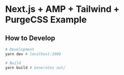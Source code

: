 # Next.js + AMP + Tailwind + PurgeCSS Example

## How to Develop

```bash
# Development
yarn dev # localhost:3000

# Build
yarn build # Generates out/



